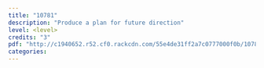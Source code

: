 ```yaml
---
title: "10781"
description: "Produce a plan for future direction"
level: <level>
credits: "3"
pdf: "http://c1940652.r52.cf0.rackcdn.com/55e4de31ff2a7c0777000f0b/10781.pdf"
categories:
---
```

